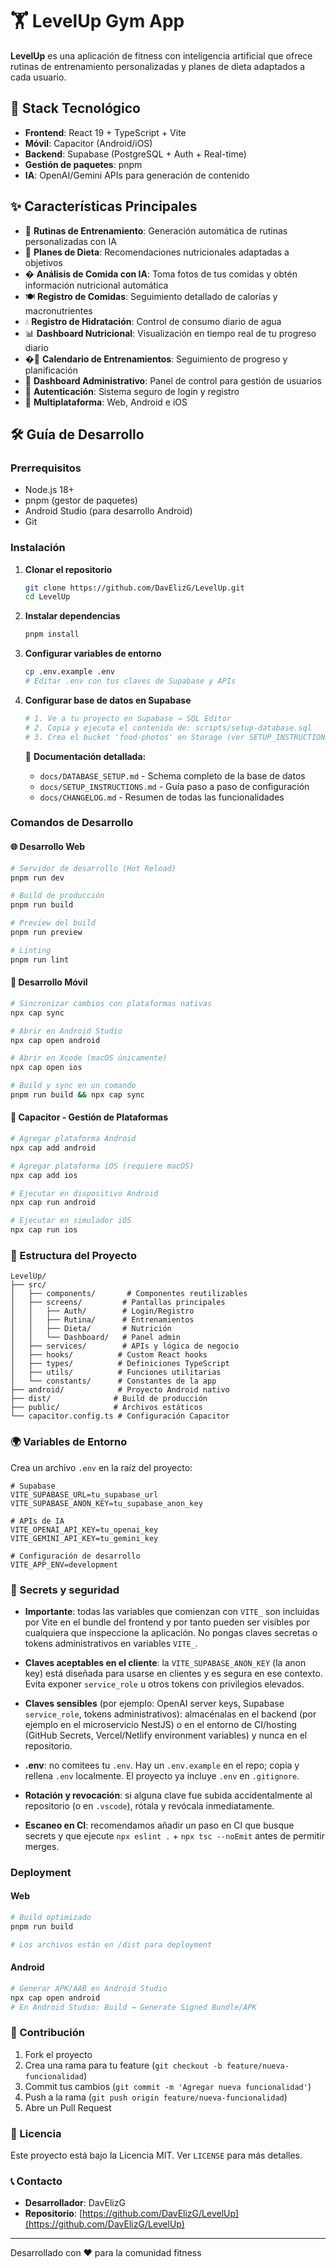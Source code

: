 # 🏋️ LevelUp Gym App

**LevelUp** es una aplicación de fitness con inteligencia artificial que ofrece rutinas de entrenamiento personalizadas y planes de dieta adaptados a cada usuario.

## 🚀 Stack Tecnológico

- **Frontend**: React 19 + TypeScript + Vite
- **Móvil**: Capacitor (Android/iOS)
- **Backend**: Supabase (PostgreSQL + Auth + Real-time)
- **Gestión de paquetes**: pnpm
- **IA**: OpenAI/Gemini APIs para generación de contenido

## ✨ Características Principales

- 💪 **Rutinas de Entrenamiento**: Generación automática de rutinas personalizadas con IA
- 🥗 **Planes de Dieta**: Recomendaciones nutricionales adaptadas a objetivos
- � **Análisis de Comida con IA**: Toma fotos de tus comidas y obtén información nutricional automática
- 🍽️ **Registro de Comidas**: Seguimiento detallado de calorías y macronutrientes
- 💧 **Registro de Hidratación**: Control de consumo diario de agua
- 📊 **Dashboard Nutricional**: Visualización en tiempo real de tu progreso diario
- �📅 **Calendario de Entrenamientos**: Seguimiento de progreso y planificación
- 👥 **Dashboard Administrativo**: Panel de control para gestión de usuarios
- 🔐 **Autenticación**: Sistema seguro de login y registro
- 📱 **Multiplataforma**: Web, Android e iOS

## 🛠️ Guía de Desarrollo

### Prerrequisitos

- Node.js 18+ 
- pnpm (gestor de paquetes)
- Android Studio (para desarrollo Android)
- Git

### Instalación

1. **Clonar el repositorio**
   ```bash
   git clone https://github.com/DavElizG/LevelUp.git
   cd LevelUp
   ```

2. **Instalar dependencias**
   ```bash
   pnpm install
   ```

3. **Configurar variables de entorno**
   ```bash
   cp .env.example .env
   # Editar .env con tus claves de Supabase y APIs
   ```

4. **Configurar base de datos en Supabase**
   ```bash
   # 1. Ve a tu proyecto en Supabase → SQL Editor
   # 2. Copia y ejecuta el contenido de: scripts/setup-database.sql
   # 3. Crea el bucket 'food-photos' en Storage (ver SETUP_INSTRUCTIONS.md)
   ```
   
   📖 **Documentación detallada:**
   - `docs/DATABASE_SETUP.md` - Schema completo de la base de datos
   - `docs/SETUP_INSTRUCTIONS.md` - Guía paso a paso de configuración
   - `docs/CHANGELOG.md` - Resumen de todas las funcionalidades

### Comandos de Desarrollo

#### 🌐 Desarrollo Web
```bash
# Servidor de desarrollo (Hot Reload)
pnpm run dev

# Build de producción
pnpm run build

# Preview del build
pnpm run preview

# Linting
pnpm run lint
```

#### 📱 Desarrollo Móvil

```bash
# Sincronizar cambios con plataformas nativas
npx cap sync

# Abrir en Android Studio
npx cap open android

# Abrir en Xcode (macOS únicamente)
npx cap open ios

# Build y sync en un comando
pnpm run build && npx cap sync
```

#### 🔧 Capacitor - Gestión de Plataformas

```bash
# Agregar plataforma Android
npx cap add android

# Agregar plataforma iOS (requiere macOS)
npx cap add ios

# Ejecutar en dispositivo Android
npx cap run android

# Ejecutar en simulador iOS
npx cap run ios
```

### 📁 Estructura del Proyecto

```
LevelUp/
├── src/
│   ├── components/       # Componentes reutilizables
│   ├── screens/         # Pantallas principales
│   │   ├── Auth/        # Login/Registro
│   │   ├── Rutina/      # Entrenamientos
│   │   ├── Dieta/       # Nutrición
│   │   └── Dashboard/   # Panel admin
│   ├── services/        # APIs y lógica de negocio
│   ├── hooks/          # Custom React hooks
│   ├── types/          # Definiciones TypeScript
│   ├── utils/          # Funciones utilitarias
│   └── constants/      # Constantes de la app
├── android/            # Proyecto Android nativo
├── dist/              # Build de producción
├── public/            # Archivos estáticos
└── capacitor.config.ts # Configuración Capacitor
```

### 🌍 Variables de Entorno

Crea un archivo `.env` en la raíz del proyecto:

```env
# Supabase
VITE_SUPABASE_URL=tu_supabase_url
VITE_SUPABASE_ANON_KEY=tu_supabase_anon_key

# APIs de IA
VITE_OPENAI_API_KEY=tu_openai_key
VITE_GEMINI_API_KEY=tu_gemini_key

# Configuración de desarrollo
VITE_APP_ENV=development
```

### 🔐 Secrets y seguridad

- **Importante**: todas las variables que comienzan con `VITE_` son incluidas por Vite en el bundle del frontend y por tanto pueden ser visibles por cualquiera que inspeccione la aplicación. No pongas claves secretas o tokens administrativos en variables `VITE_`.

- **Claves aceptables en el cliente**: la `VITE_SUPABASE_ANON_KEY` (la anon key) está diseñada para usarse en clientes y es segura en ese contexto. Evita exponer `service_role` u otros tokens con privilegios elevados.

- **Claves sensibles** (por ejemplo: OpenAI server keys, Supabase `service_role`, tokens administrativos): almacénalas en el backend (por ejemplo en el microservicio NestJS) o en el entorno de CI/hosting (GitHub Secrets, Vercel/Netlify environment variables) y nunca en el repositorio.

- **.env**: no comitees tu `.env`. Hay un `.env.example` en el repo; copia y rellena `.env` localmente. El proyecto ya incluye `.env` en `.gitignore`.

- **Rotación y revocación**: si alguna clave fue subida accidentalmente al repositorio (o en `.vscode`), rótala y revócala inmediatamente.

- **Escaneo en CI**: recomendamos añadir un paso en CI que busque secrets y que ejecute `npx eslint .` + `npx tsc --noEmit` antes de permitir merges.

### Deployment

#### Web

```bash
# Build optimizado
pnpm run build

# Los archivos están en /dist para deployment
```

#### Android

```bash
# Generar APK/AAB en Android Studio
npx cap open android
# En Android Studio: Build → Generate Signed Bundle/APK
```

### 🤝 Contribución

1. Fork el proyecto
2. Crea una rama para tu feature (`git checkout -b feature/nueva-funcionalidad`)
3. Commit tus cambios (`git commit -m 'Agregar nueva funcionalidad'`)
4. Push a la rama (`git push origin feature/nueva-funcionalidad`)
5. Abre un Pull Request

### 📄 Licencia

Este proyecto está bajo la Licencia MIT. Ver `LICENSE` para más detalles.

### 📞 Contacto

- **Desarrollador**: DavElizG
- **Repositorio**: [https://github.com/DavElizG/LevelUp](https://github.com/DavElizG/LevelUp)

---

Desarrollado con ❤️ para la comunidad fitness
